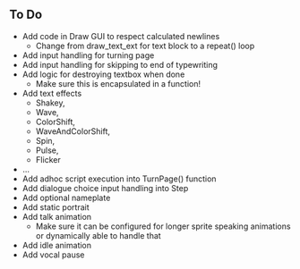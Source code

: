 ## To Do
- Add code in Draw GUI to respect calculated newlines
  - Change from draw_text_ext for text block to a repeat() loop
- Add input handling for turning page
- Add input handling for skipping to end of typewriting
- Add logic for destroying textbox when done
  - Make sure this is encapsulated in a function!
- Add text effects
	- Shakey,
	- Wave,
	- ColorShift,
	- WaveAndColorShift,
	- Spin,
	- Pulse,
	- Flicker
- ...
- Add adhoc script execution into TurnPage() function
- Add dialogue choice input handling into Step
- Add optional nameplate
- Add static portrait
- Add talk animation
  - Make sure it can be configured for longer sprite speaking animations or dynamically able to handle that
- Add idle animation
- Add vocal pause